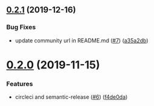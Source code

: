 ## [0.2.1](https://github.com/newrelic/nr1-neon/compare/v0.2.0...v0.2.1) (2019-12-16)


### Bug Fixes

* update community url in README.md ([#7](https://github.com/newrelic/nr1-neon/issues/7)) ([a35a2db](https://github.com/newrelic/nr1-neon/commit/a35a2dbb7079a4c2bafc5c42c1ee486a47c555f6))

# [0.2.0](https://github.com/newrelic/nr1-neon/compare/v0.1.1...v0.2.0) (2019-11-15)


### Features

* circleci and semantic-release ([#6](https://github.com/newrelic/nr1-neon/issues/6)) ([f4de0da](https://github.com/newrelic/nr1-neon/commit/f4de0daac9bcfd1d4119cae62e07746e941b4cd5))
